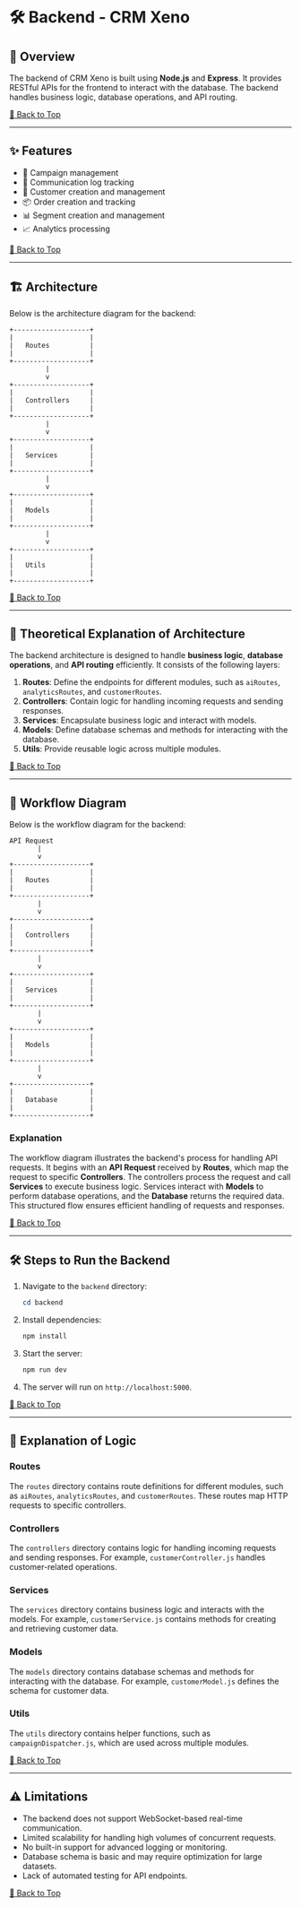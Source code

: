 # 🛠️ Backend - CRM Xeno

## 🌟 Overview

The backend of CRM Xeno is built using **Node.js** and **Express**. It provides RESTful APIs for the frontend to interact with the database. The backend handles business logic, database operations, and API routing.

[🔗 Back to Top](#-backend---crm-xeno)

---

## ✨ Features

- 📢 Campaign management
- 📝 Communication log tracking
- 👤 Customer creation and management
- 📦 Order creation and tracking
- 📊 Segment creation and management
- 📈 Analytics processing

[🔗 Back to Top](#-backend---crm-xeno)

---

## 🏗️ Architecture

Below is the architecture diagram for the backend:

```plaintext
+-------------------+
|                   |
|   Routes          |
|                   |
+-------------------+
         |
         v
+-------------------+
|                   |
|   Controllers     |
|                   |
+-------------------+
         |
         v
+-------------------+
|                   |
|   Services        |
|                   |
+-------------------+
         |
         v
+-------------------+
|                   |
|   Models          |
|                   |
+-------------------+
         |
         v
+-------------------+
|                   |
|   Utils           |
|                   |
+-------------------+
```

[🔗 Back to Top](#-backend---crm-xeno)

---

## 🧠 Theoretical Explanation of Architecture

The backend architecture is designed to handle **business logic**, **database operations**, and **API routing** efficiently. It consists of the following layers:

1. **Routes**: Define the endpoints for different modules, such as `aiRoutes`, `analyticsRoutes`, and `customerRoutes`.
2. **Controllers**: Contain logic for handling incoming requests and sending responses.
3. **Services**: Encapsulate business logic and interact with models.
4. **Models**: Define database schemas and methods for interacting with the database.
5. **Utils**: Provide reusable logic across multiple modules.

[🔗 Back to Top](#-backend---crm-xeno)

---

## 🔄 Workflow Diagram

Below is the workflow diagram for the backend:

```plaintext
API Request
       |
       v
+-------------------+
|                   |
|   Routes          |
|                   |
+-------------------+
       |
       v
+-------------------+
|                   |
|   Controllers     |
|                   |
+-------------------+
       |
       v
+-------------------+
|                   |
|   Services        |
|                   |
+-------------------+
       |
       v
+-------------------+
|                   |
|   Models          |
|                   |
+-------------------+
       |
       v
+-------------------+
|                   |
|   Database        |
|                   |
+-------------------+
```

### Explanation

The workflow diagram illustrates the backend's process for handling API requests. It begins with an **API Request** received by **Routes**, which map the request to specific **Controllers**. The controllers process the request and call **Services** to execute business logic. Services interact with **Models** to perform database operations, and the **Database** returns the required data. This structured flow ensures efficient handling of requests and responses.

[🔗 Back to Top](#backend---crm-xeno)

---

## 🛠️ Steps to Run the Backend

1. Navigate to the `backend` directory:

   ```powershell
   cd backend
   ```

2. Install dependencies:

   ```powershell
   npm install
   ```

3. Start the server:

   ```powershell
   npm run dev
   ```

4. The server will run on `http://localhost:5000`.

[🔗 Back to Top](#-backend---crm-xeno)

---

## 🧩 Explanation of Logic

### Routes

The `routes` directory contains route definitions for different modules, such as `aiRoutes`, `analyticsRoutes`, and `customerRoutes`. These routes map HTTP requests to specific controllers.

### Controllers

The `controllers` directory contains logic for handling incoming requests and sending responses. For example, `customerController.js` handles customer-related operations.

### Services

The `services` directory contains business logic and interacts with the models. For example, `customerService.js` contains methods for creating and retrieving customer data.

### Models

The `models` directory contains database schemas and methods for interacting with the database. For example, `customerModel.js` defines the schema for customer data.

### Utils

The `utils` directory contains helper functions, such as `campaignDispatcher.js`, which are used across multiple modules.

[🔗 Back to Top](#-backend---crm-xeno)

---

## ⚠️ Limitations

- The backend does not support WebSocket-based real-time communication.
- Limited scalability for handling high volumes of concurrent requests.
- No built-in support for advanced logging or monitoring.
- Database schema is basic and may require optimization for large datasets.
- Lack of automated testing for API endpoints.

[🔗 Back to Top](#-backend---crm-xeno)